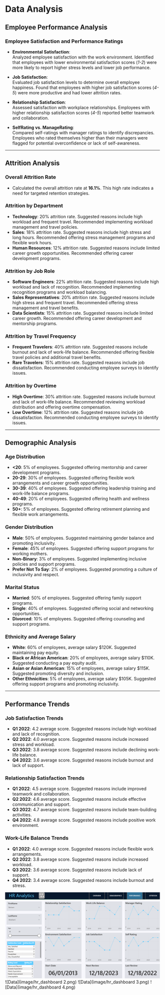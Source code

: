 # Data Analysis

## Employee Performance Analysis

### Employee Satisfaction and Performance Ratings

- **Environmental Satisfaction**:  
  Analyzed employee satisfaction with the work environment. Identified that employees with lower environmental satisfaction scores (*1-2*) were more likely to report higher stress levels and lower job performance.

- **Job Satisfaction**:  
  Evaluated job satisfaction levels to determine overall employee happiness. Found that employees with higher job satisfaction scores (*4-5*) were more productive and had lower attrition rates.

- **Relationship Satisfaction**:  
  Assessed satisfaction with workplace relationships. Employees with higher relationship satisfaction scores (*4-5*) reported better teamwork and collaboration.

- **SelfRating vs. ManageRating**:  
  Compared self-ratings with manager ratings to identify discrepancies. Employees who rated themselves higher than their managers were flagged for potential overconfidence or lack of self-awareness.

---

## Attrition Analysis

### Overall Attrition Rate
- Calculated the overall attrition rate at **16.1%**. This high rate indicates a need for targeted retention strategies.

### Attrition by Department
- **Technology**: 20% attrition rate. Suggested reasons include high workload and frequent travel. Recommended implementing workload management and travel policies.
- **Sales**: 18% attrition rate. Suggested reasons include high stress and long hours. Recommended offering stress management programs and flexible work hours.
- **Human Resources**: 12% attrition rate. Suggested reasons include limited career growth opportunities. Recommended offering career development programs.

### Attrition by Job Role
- **Software Engineers**: 22% attrition rate. Suggested reasons include high workload and lack of recognition. Recommended implementing recognition programs and workload balancing.
- **Sales Representatives**: 20% attrition rate. Suggested reasons include high stress and frequent travel. Recommended offering stress management and travel benefits.
- **Data Scientists**: 15% attrition rate. Suggested reasons include limited career growth. Recommended offering career development and mentorship programs.

### Attrition by Travel Frequency
- **Frequent Travelers**: 40% attrition rate. Suggested reasons include burnout and lack of work-life balance. Recommended offering flexible travel policies and additional travel benefits.
- **Rare Travelers**: 15% attrition rate. Suggested reasons include job dissatisfaction. Recommended conducting employee surveys to identify issues.

### Attrition by Overtime
- **High Overtime**: 30% attrition rate. Suggested reasons include burnout and lack of work-life balance. Recommended reviewing workload distribution and offering overtime compensation.
- **Low Overtime**: 12% attrition rate. Suggested reasons include job dissatisfaction. Recommended conducting employee surveys to identify issues.

---

## Demographic Analysis

### Age Distribution
- **<20**: 5% of employees. Suggested offering mentorship and career development programs.
- **20-29**: 30% of employees. Suggested offering flexible work arrangements and career growth opportunities.
- **30-39**: 40% of employees. Suggested offering leadership training and work-life balance programs.
- **40-49**: 20% of employees. Suggested offering health and wellness programs.
- **50+**: 5% of employees. Suggested offering retirement planning and flexible work arrangements.

### Gender Distribution
- **Male**: 50% of employees. Suggested maintaining gender balance and promoting inclusivity.
- **Female**: 45% of employees. Suggested offering support programs for working mothers.
- **Non-Binary**: 3% of employees. Suggested implementing inclusive policies and support programs.
- **Prefer Not To Say**: 2% of employees. Suggested promoting a culture of inclusivity and respect.

### Marital Status
- **Married**: 50% of employees. Suggested offering family support programs.
- **Single**: 40% of employees. Suggested offering social and networking opportunities.
- **Divorced**: 10% of employees. Suggested offering counseling and support programs.

### Ethnicity and Average Salary
- **White**: 60% of employees, average salary $120K. Suggested maintaining pay equity.
- **Black or African American**: 20% of employees, average salary $110K. Suggested conducting a pay equity audit.
- **Asian or Asian American**: 15% of employees, average salary $115K. Suggested promoting diversity and inclusion.
- **Other Ethnicities**: 5% of employees, average salary $105K. Suggested offering support programs and promoting inclusivity.

---

## Performance Trends

### Job Satisfaction Trends
- **Q1 2022**: 4.2 average score. Suggested reasons include high workload and lack of recognition.
- **Q2 2022**: 4.0 average score. Suggested reasons include increased stress and workload.
- **Q3 2022**: 3.8 average score. Suggested reasons include declining work-life balance.
- **Q4 2022**: 3.6 average score. Suggested reasons include burnout and lack of support.

### Relationship Satisfaction Trends
- **Q1 2022**: 4.5 average score. Suggested reasons include improved teamwork and collaboration.
- **Q2 2022**: 4.6 average score. Suggested reasons include effective communication and support.
- **Q3 2022**: 4.7 average score. Suggested reasons include team-building activities.
- **Q4 2022**: 4.8 average score. Suggested reasons include positive work environment.

### Work-Life Balance Trends
- **Q1 2022**: 4.0 average score. Suggested reasons include flexible work arrangements.
- **Q2 2022**: 3.8 average score. Suggested reasons include increased workload.
- **Q3 2022**: 3.6 average score. Suggested reasons include lack of support.
- **Q4 2022**: 3.4 average score. Suggested reasons include burnout and stress.

![Data](image/hr_dashboard.png)
![Data](image/hr_dashboard 2.png)
![Data](image/hr_dashboard 3.png)
![Data](image/hr_dashboard 4.png)
